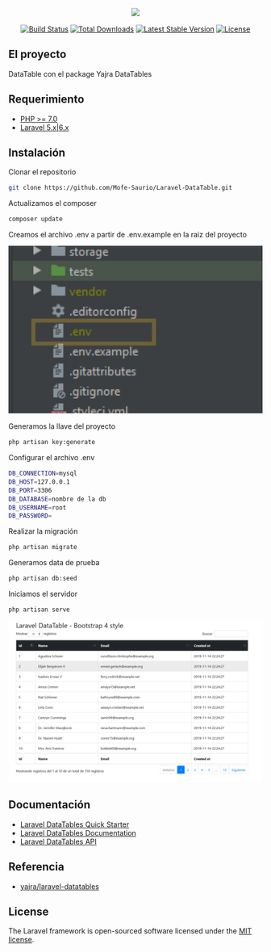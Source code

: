 <p align="center"><img src="https://res.cloudinary.com/dtfbvvkyp/image/upload/v1566331377/laravel-logolockup-cmyk-red.svg" width="400"></p>

<p align="center">
<a href="https://travis-ci.org/laravel/framework"><img src="https://travis-ci.org/laravel/framework.svg" alt="Build Status"></a>
<a href="https://packagist.org/packages/laravel/framework"><img src="https://poser.pugx.org/laravel/framework/d/total.svg" alt="Total Downloads"></a>
<a href="https://packagist.org/packages/laravel/framework"><img src="https://poser.pugx.org/laravel/framework/v/stable.svg" alt="Latest Stable Version"></a>
<a href="https://packagist.org/packages/laravel/framework"><img src="https://poser.pugx.org/laravel/framework/license.svg" alt="License"></a>
</p>

## El proyecto

DataTable con el package Yajra DataTables
## Requerimiento
- [PHP >= 7.0](http://php.net/)
- [Laravel 5.x|6.x](https://github.com/laravel/framework)

## Instalación
Clonar el repositorio

```bash
git clone https://github.com/Mofe-Saurio/Laravel-DataTable.git
```
Actualizamos el composer
```bash
composer update
```
Creamos el archivo .env a partir de .env.example en la raiz del proyecto 
<p align="center"><img src="https://raw.githubusercontent.com/Mofe-Saurio/Laravel-DataTable/master/public/img/env.png" width="700"></p>

Generamos la llave del proyecto
```bash
php artisan key:generate
```

Configurar el archivo .env
```bash
DB_CONNECTION=mysql
DB_HOST=127.0.0.1
DB_PORT=3306
DB_DATABASE=nombre de la db
DB_USERNAME=root
DB_PASSWORD=
```

Realizar la migración
```bash
php artisan migrate
```
Generamos data de prueba
```bash
php artisan db:seed
```

Iniciamos el servidor
```bash
php artisan serve
```

<p align="center"><img src="https://raw.githubusercontent.com/Mofe-Saurio/Laravel-DataTable/master/public/img/datatable.PNG" width="700"></p>

## Documentación
- [Laravel DataTables Quick Starter](https://yajrabox.com/docs/laravel-datatables/master/quick-starter)
- [Laravel DataTables Documentation](http://yajrabox.com/docs/laravel-datatables)
- [Laravel DataTables API](https://datatables.net/reference/api/)

## Referencia
- [yajra/laravel-datatables](https://github.com/yajra/laravel-datatables)
## License

The Laravel framework is open-sourced software licensed under the [MIT license](https://opensource.org/licenses/MIT).
